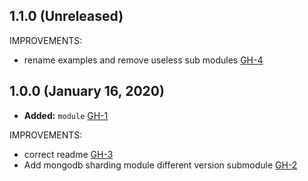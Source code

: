 ## 1.1.0 (Unreleased)

IMPROVEMENTS:

- rename examples and remove useless sub modules [GH-4](https://github.com/terraform-alicloud-modules/terraform-alicloud-mongodb-sharding/pull/4)

## 1.0.0 (January 16, 2020)

- **Added:** `module` [GH-1](https://github.com/terraform-alicloud-modules/terraform-alicloud-mongodb-sharding/pull/1)

IMPROVEMENTS:

- correct readme [GH-3](https://github.com/terraform-alicloud-modules/terraform-alicloud-mongodb-sharding/pull/3)
- Add mongodb sharding module different version submodule [GH-2](https://github.com/terraform-alicloud-modules/terraform-alicloud-mongodb-sharding/pull/2)
